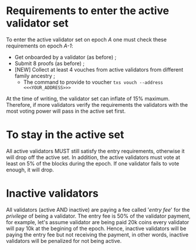 # Requirements to enter the active validator set

To enter the active validator set on epoch _A_ one must check these requirements on epoch _A-1_:
- Get onboarded by a validator (as before) ;
- Submit 8 proofs (as before) ;
- [NEW] Collect at least 4 vouches from active validators from different family ancestry ;
  - The command to provide to voucher ```txs vouch --address <<<YOUR_ADDRESS>>>``` 

At the time of writing, the validator set can inflate of 15% maximum. Therefore, if more validators verify the requirements the validators with the most voting power will pass in the active set first. 


# To stay in the active set

All active validators MUST still satisfy the entry requirements, otherwise it will drop off the active set. 
In addition, the active validators must vote at least on 5% of the blocks during the epoch. If one validator fails to vote enough, it will drop.

# Inactive validators

All validators (active AND inactive) are paying a fee called '_entry fee_' for the _privilege_ of being a validator.
The entry fee is 50% of the validator payment, for example, let's assume validator are being paid 20k coins every validator will pay 10k at the begining of the epoch.
Hence, inactive validators will be paying the entry fee but not receiving the payment, in other words, inactive validators will be penalized for not being active.
